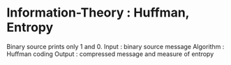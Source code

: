# Information-Theory : Huffman, Entropy
Binary source prints only 1 and 0.
Input : binary source message
Algorithm : Huffman coding
Output : compressed message and measure of entropy
